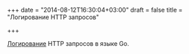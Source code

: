 +++
date = "2014-08-12T16:30:04+03:00"
draft = false
title = "Логирование HTTP запросов"

+++

<p><a href="http://developer.zendesk.com/blog/2014/08/08/logging-http-requests-in-go/">Логирование</a> HTTP запросов в языке Go.</p>

